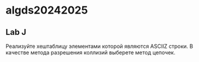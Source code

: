 
# algds20242025


## Lab J

Реализуйте хеш­таблицу элементами которой являются ASCII­Z строки. В качестве метода
разрешения коллизий выберете метод цепочек.


